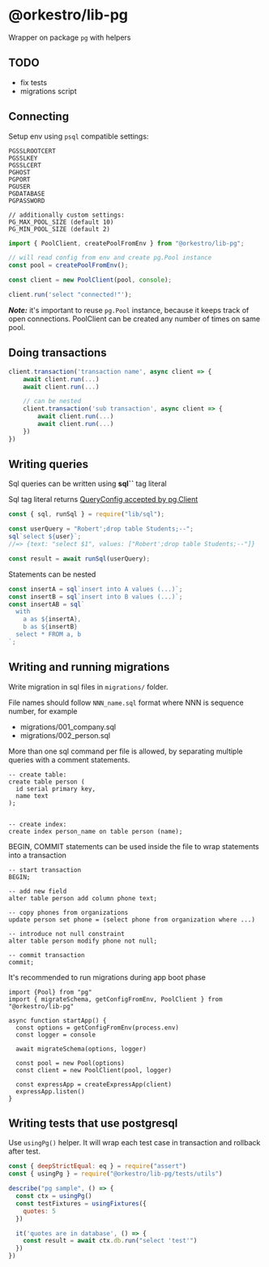 # @orkestro/lib-pg

Wrapper on package `pg` with helpers

## TODO

- fix tests
- migrations script

## Connecting

Setup env using `psql` compatible settings:

```
PGSSLROOTCERT
PGSSLKEY
PGSSLCERT
PGHOST
PGPORT
PGUSER
PGDATABASE
PGPASSWORD

// additionally custom settings:
PG_MAX_POOL_SIZE (default 10)
PG_MIN_POOL_SIZE (default 2)
```

```js
import { PoolClient, createPoolFromEnv } from "@orkestro/lib-pg";

// will read config from env and create pg.Pool instance
const pool = createPoolFromEnv();

const client = new PoolClient(pool, console);

client.run('select "connected!"');
```

**_Note:_** it's important to reuse `pg.Pool` instance, because it keeps track of open connections. PoolClient can be created any number of times on same pool.

## Doing transactions

```js
client.transaction('transaction name', async client => {
    await client.run(...)
    await client.run(...)

    // can be nested
    client.transaction('sub transaction', async client => {
        await client.run(...)
        await client.run(...)
    })
})
```

## Writing queries

Sql queries can be written using **sql``** tag literal

Sql tag literal returns [QueryConfig accepted by pg.Client](https://node-postgres.com/api/client)

```js
const { sql, runSql } = require("lib/sql");

const userQuery = "Robert';drop table Students;--";
sql`select ${user}`;
//=> {text: "select $1", values: ["Robert';drop table Students;--"]}

const result = await runSql(userQuery);
```

Statements can be nested

```js
const insertA = sql`insert into A values (...)`;
const insertB = sql`insert into B values (...)`;
const insertAB = sql`
  with 
    a as ${insertA},
    b as ${insertB}
  select * FROM a, b
`;
```

## Writing and running migrations

Write migration in sql files in `migrations/` folder.

File names should follow `NNN_name.sql` format where NNN is sequence number, for example

- migrations/001_company.sql
- migrations/002_person.sql

More than one sql command per file is allowed, by separating multiple queries with a comment statements.

```
-- create table:
create table person (
  id serial primary key,
  name text
);


-- create index:
create index person_name on table person (name);
```

BEGIN, COMMIT statements can be used inside the file to wrap statements into a transaction

```
-- start transaction
BEGIN;

-- add new field
alter table person add column phone text;

-- copy phones from organizations
update person set phone = (select phone from organization where ...)

-- introduce not null constraint
alter table person modify phone not null;

-- commit transaction
commit;
```

It's recommended to run migrations during app boot phase

```
import {Pool} from "pg"
import { migrateSchema, getConfigFromEnv, PoolClient } from "@orkestro/lib-pg"

async function startApp() {
  const options = getConfigFromEnv(process.env)
  const logger = console

  await migrateSchema(options, logger)

  const pool = new Pool(options)
  const client = new PoolClient(pool, logger)

  const expressApp = createExpressApp(client)
  expressApp.listen()
}
```

## Writing tests that use postgresql

Use `usingPg()` helper. It will wrap each test case in transaction and rollback after test.

```js
const { deepStrictEqual: eq } = require("assert")
const { usingPg } = require("@orkestro/lib-pg/tests/utils")

describe("pg sample", () => {
  const ctx = usingPg()
  const testFixtures = usingFixtures({
    quotes: 5
  })

  it('quotes are in database', () => {
    const result = await ctx.db.run("select 'test'")
  })
})
```
